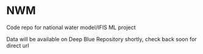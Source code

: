 # NWM
Code repo for national water model/IFIS ML project

Data will be available on Deep Blue Repository shortly, check back soon for direct url
